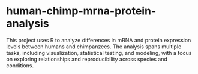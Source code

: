 # human-chimp-mrna-protein-analysis
This project uses R to analyze differences in mRNA and protein expression levels between humans and chimpanzees. The analysis spans multiple tasks, including visualization, statistical testing, and modeling, with a focus on exploring relationships and reproducibility across species and conditions.
